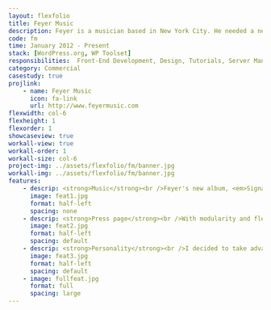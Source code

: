 ```yaml
---
layout: flexfolio
title: Feyer Music
description: Feyer is a musician based in New York City. He needed a new website to coincide with the release of his first full album.
code: fm
time: January 2012 - Present
stack: [WordPress.org, WP Toolset]
responsibilities:  Front-End Development, Design, Tutorials, Server Management
category: Commercial
casestudy: true
projlink:
    - name: Feyer Music
      icon: fa-link
      url: http://www.feyermusic.com
flexwidth: col-6
flexheight: 1
flexorder: 1
showcaseview: true
workall-view: true
workall-order: 1
workall-size: col-6
project-img: ../assets/flexfolio/fm/banner.jpg
workall-img: ../assets/flexfolio/fm/banner.jpg
features:
    - descrip: <strong>Music</strong><br />Feyer's new album, <em>Signals Internalized</em>, was a primary focus of his career as well as the website's branding. I added an easy way for fans to listen and then stream or buy the album officially.
      image: feat1.jpg
      format: half-left
      spacing: none
    - descrip: <strong>Press page</strong><br />With modularity and flexibility in mind, the Press page has a front-end design that works with any content thrown into it. It also has a simplified and specialized backend workflow, making it easy for Feyer to edit.
      image: feat2.jpg
      format: half-left
      spacing: default
    - descrip: <strong>Personality</strong><br />I decided to take advantage of Feyer's frequent use of Instagram by adding his Instagram feed on the website. It's the perfect way to allow fans to get to know him while keeping the website updated with new content regularly.
      image: feat3.jpg
      format: half-left
      spacing: default
    - image: fullfeat.jpg
      format: full
      spacing: large
---
```

